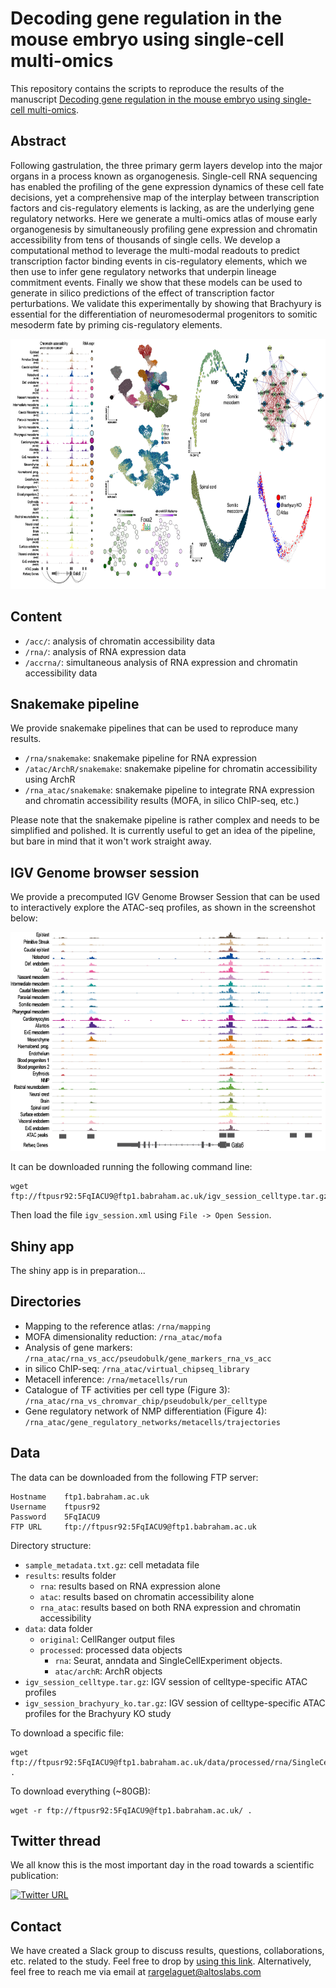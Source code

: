 # Decoding gene regulation in the mouse embryo using single-cell multi-omics

This repository contains the scripts to reproduce the results of the manuscript [Decoding gene regulation in the mouse embryo using single-cell multi-omics](https://www.biorxiv.org/content/10.1101/2022.06.15.496239v1). 


Abstract
--------
Following gastrulation, the three primary germ layers develop into the major organs in a process known as organogenesis. Single-cell RNA sequencing has enabled the profiling of the gene expression dynamics of these cell fate decisions, yet a comprehensive map of the interplay between transcription factors and cis-regulatory elements is lacking, as are the underlying gene regulatory networks. Here we generate a multi-omics atlas of mouse early organogenesis by simultaneously profiling gene expression and chromatin accessibility from tens of thousands of single cells. We develop a computational method to leverage the multi-modal readouts to predict transcription factor binding events in cis-regulatory elements, which we then use to infer gene regulatory networks that underpin lineage commitment events. Finally we show that these models can be used to generate in silico predictions of the effect of transcription factor perturbations. We validate this experimentally by showing that Brachyury is essential for the differentiation of neuromesodermal progenitors to somitic mesoderm fate by priming cis-regulatory elements.

<p align="center"> 
<img src="images/overview_github.png" width="900" height="400"/>
</p>


Content
-------
* `/acc/`: analysis of chromatin accessibility data
* `/rna/`: analysis of RNA expression data
* `/accrna/`: simultaneous analysis of RNA expression and chromatin accessibility data

Snakemake pipeline
-------
We provide snakemake pipelines that can be used to reproduce many results. 
* `/rna/snakemake`: snakemake pipeline for RNA expression
* `/atac/ArchR/snakemake`: snakemake pipeline for chromatin accessibility using ArchR
* `/rna_atac/snakemake`: snakemake pipeline to integrate RNA expression and chromatin accessibility results (MOFA, in silico ChIP-seq, etc.)

Please note that the snakemake pipeline is rather complex and needs to be simplified and polished. It is currently useful to get an idea of the pipeline, but bare in mind that it  won't work straight away.

IGV Genome browser session
-------
We provide a precomputed IGV Genome Browser Session that can be used to interactively explore the ATAC-seq profiles, as shown in the screenshot below:

<p align="center"> 
<img src="images/igv_screenshot_github.png" width="650" height="350"/>
</p>

It can be downloaded running the following command line:
```
wget ftp://ftpusr92:5FqIACU9@ftp1.babraham.ac.uk/igv_session_celltype.tar.gz
```

Then load the file `igv_session.xml` using `File -> Open Session`.

<!-- The following [videotutorial](XXX) shows how to download and load the IGV session -->

Shiny app
-------
The shiny app is in preparation...

<!-- Pre-recorded talk
-------
This precorded talk by Ricard Argelaguet presents an overview of the study. -->

Directories
-------
* Mapping to the reference atlas: `/rna/mapping`
* MOFA dimensionality reduction: `/rna_atac/mofa`
* Analysis of gene markers: `/rna_atac/rna_vs_acc/pseudobulk/gene_markers_rna_vs_acc`
* in silico ChIP-seq: `/rna_atac/virtual_chipseq_library`
* Metacell inference: `/rna/metacells/run`
* Catalogue of TF activities per cell type (Figure 3): `/rna_atac/rna_vs_chromvar_chip/pseudobulk/per_celltype`
* Gene regulatory network of NMP differentiation (Figure 4): `/rna_atac/gene_regulatory_networks/metacells/trajectories`

Data
----
<!-- The raw data is accessible at GEO ([XXXX](XXXX)).  -->
The data can be downloaded from the following FTP server: 
```
Hostname 	ftp1.babraham.ac.uk
Username 	ftpusr92
Password 	5FqIACU9
FTP URL 	ftp://ftpusr92:5FqIACU9@ftp1.babraham.ac.uk
```

Directory structure:

- `sample_metadata.txt.gz`: cell metadata file
- `results`: results folder
	- `rna`: results based on RNA expression alone
	- `atac`: results based on chromatin accessibility alone
	- `rna_atac`: results based on both RNA expression and chromatin accessibility
- `data`: data folder
	- `original`: CellRanger output files
	- `processed`: processed data objects
		- `rna`: Seurat, anndata and SingleCellExperiment objects.
		- `atac/archR`: ArchR objects
- `igv_session_celltype.tar.gz`: IGV session of celltype-specific ATAC profiles
- `igv_session_brachyury_ko.tar.gz`: IGV session of celltype-specific ATAC profiles for the Brachyury KO study

To download a specific file:
```
wget ftp://ftpusr92:5FqIACU9@ftp1.babraham.ac.uk/data/processed/rna/SingleCellExperiment.rds .
```

To download everything (~80GB):
```
wget -r ftp://ftpusr92:5FqIACU9@ftp1.babraham.ac.uk/ .
```

Twitter thread
--------
We all know this is the most important day in the road towards a scientific publication:  

[![Twitter URL](https://img.shields.io/twitter/url/https/twitter.com/bukotsunikki.svg?style=social)](https://twitter.com/RArgelaguet/status/1537146799772815366)

Contact
-------
We have created a Slack group to discuss results, questions, collaborations, etc. related to the study. Feel free to drop by [using this link](https://join.slack.com/t/mouseembryo10-waq1273/shared_invite/zt-1aqhbmkhz-iSfgEAAUEu5~Aff2~NKADA). Alternatively, feel free to reach me via email at rargelaguet@altoslabs.com


